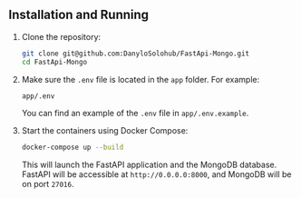 ## Installation and Running

1. Clone the repository:
    ```bash
    git clone git@github.com:DanyloSolohub/FastApi-Mongo.git
    cd FastApi-Mongo
    ```

2. Make sure the `.env` file is located in the `app` folder. For example:

    ```bash
    app/.env
    ```
    You can find an example of the `.env` file in `app/.env.example`.

3. Start the containers using Docker Compose:
    ```bash
    docker-compose up --build
    ```

    This will launch the FastAPI application and the MongoDB database. FastAPI will be accessible at `http://0.0.0.0:8000`, and MongoDB will be on port `27016`.
